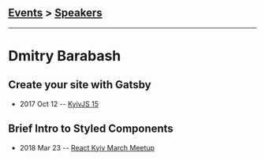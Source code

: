 ## [Events](../README.md) > [Speakers](../speakers.md)
---

# Dmitry Barabash

## Create your site with Gatsby
- 2017 Oct 12 -- [KyivJS 15](https://www.youtube.com/watch?v=rv-5FtJxNic)    
## Brief Intro to Styled Components
- 2018 Mar 23 -- [React Kyiv March Meetup](https://youtu.be/BYxf3lRD0Q4)    

